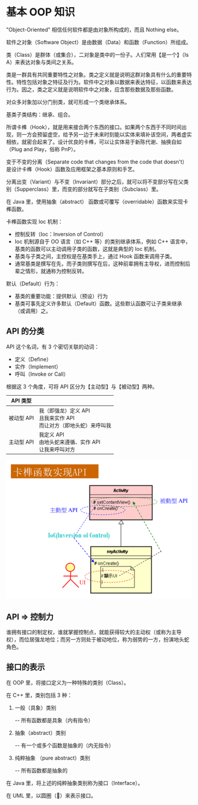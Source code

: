 # 基本 OOP 知识

"Object-Oriented" 相信任何软件都是由对象所构成的，而且 Nothing else。

软件之对象（Software Object）是由数据（Data）和函数（Function）所组成。

类（Class）是群体（或集合），二对象是类中的一份子。人们常用【是一个】（Is A）来表达对象与类间之关系。

类是一群具有共同重要特性之对象。类之定义就是说明这群对象具有什么的重要特性。特性包括对象之特征及行为。软件中之对象以数据来表达特征，以函数来表达行为。因之，类之定义就是说明软件中之对象，应含那些数据及那些函数。

对众多对象加以分门别类，就可形成一个类继承体系。

基类子类结构：继承、组合。

所谓卡榫（Hook），就是用来接合两个东西的接口。如果两个东西于不同时间出现，则一方会预留虚空，给予另一边于未来时刻能以实体来填补该空间，两者虚实相依，就密合起来了。设计优良的卡榫，可以让实体易于新陈代谢、抽换自如（Plug and Play，俗称 PnP）。

变于不变的分离（Separate code that changes from the code that doesn't）是设计卡榫（Hook）函数及应用框架之基本原则和手艺。

分离出变（Variant）与不变（Invariant）部分之后，就可以将不变部分写在父类别（Supperclass）里，而变的部分就写在子类别（Subclass）里。

在 Java 里，使用抽象（abstract） 函数或可覆写（overridable）函数来实现卡榫函数。

卡榫函数实现 Ioc 机制：

* 控制反转（Ioc：Inversion of Control）
* Ioc 机制源自于 OO 语言（如 C++ 等）的类别继承体系，例如 C++ 语言中，基类的函数可以主动调用子类的函数，这就是典型的 Ioc 机制。
* 基类与子类之间，主控权是在基类手上，通过 Hook 函数来调用子类。
* 通常基类是撰写在先，而子类则撰写在后，这种前辈拥有主导权，进而控制后辈之情形，就通称为控制反转。

默认（Default）行为：

* 基类的重要功能：提供默认（预设）行为
* 基类可事先定义许多默认（Default）函数。这些默认函数可让子类来继承（或调用）之。

## API 的分类

API 这个名词，有 3 个密切关联的动词：

* 定义（Define）
* 实作（Implement）
* 呼叫（Invoke or Call）

根据这 3 个角度，可将 API 区分为【主动型】与【被动型】两种。

| API 类型   |                                                              |
| ---------- | ------------------------------------------------------------ |
| 被动型 API | 我（即强龙）定义 API<br />且我来实作 API<br />而让对方（即地头蛇）来呼叫我 |
| 主动型 API | 我定义 API<br />由地头蛇来遵循、实作 API<br />让我来呼叫对方 |

![](image/API分类.png)

## API => 控制力

谁拥有接口的制定权，谁就掌握控制点，就能获得较大的主动权（或称为主导权），而位居强龙地位；而另一方则处于被动地位，称为弱势的一方，扮演地头蛇角色。

## 接口的表示

在 OOP 里，将接口定义为一种特殊的类别（Class）。

在 C++ 里，类别包括 3 种：

1. 一般（具象）类别

   -- 所有函数都是具象（内有指令）

2. 抽象（abstract）类别

   -- 有一个或多个函数是抽象的（内无指令）

3. 纯粹抽象 （pure abstract）类别

   -- 所有函数都是抽象的

在 Java 里，将上述的纯粹抽象类别称为接口（Interface）。

在 UML 里，以圆圈（:red_circle:）来表示接口。


